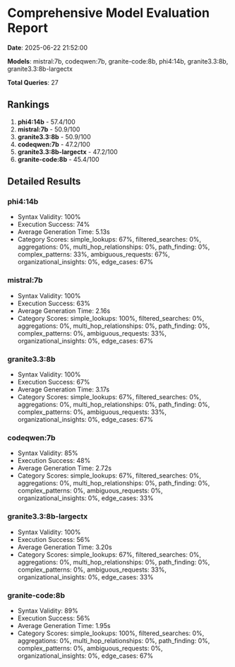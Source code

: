 # Comprehensive Model Evaluation Report

**Date**: 2025-06-22 21:52:00

**Models**: mistral:7b, codeqwen:7b, granite-code:8b, phi4:14b, granite3.3:8b, granite3.3:8b-largectx

**Total Queries**: 27

## Rankings

1. **phi4:14b** - 57.4/100
2. **mistral:7b** - 50.9/100
3. **granite3.3:8b** - 50.9/100
4. **codeqwen:7b** - 47.2/100
5. **granite3.3:8b-largectx** - 47.2/100
6. **granite-code:8b** - 45.4/100

## Detailed Results

### phi4:14b

- Syntax Validity: 100%
- Execution Success: 74%
- Average Generation Time: 5.13s
- Category Scores: simple_lookups: 67%, filtered_searches: 0%, aggregations: 0%, multi_hop_relationships: 0%, path_finding: 0%, complex_patterns: 33%, ambiguous_requests: 67%, organizational_insights: 0%, edge_cases: 67%

### mistral:7b

- Syntax Validity: 100%
- Execution Success: 63%
- Average Generation Time: 2.16s
- Category Scores: simple_lookups: 100%, filtered_searches: 0%, aggregations: 0%, multi_hop_relationships: 0%, path_finding: 0%, complex_patterns: 0%, ambiguous_requests: 33%, organizational_insights: 0%, edge_cases: 67%

### granite3.3:8b

- Syntax Validity: 100%
- Execution Success: 67%
- Average Generation Time: 3.17s
- Category Scores: simple_lookups: 67%, filtered_searches: 0%, aggregations: 0%, multi_hop_relationships: 0%, path_finding: 0%, complex_patterns: 0%, ambiguous_requests: 33%, organizational_insights: 0%, edge_cases: 67%

### codeqwen:7b

- Syntax Validity: 85%
- Execution Success: 48%
- Average Generation Time: 2.72s
- Category Scores: simple_lookups: 67%, filtered_searches: 0%, aggregations: 0%, multi_hop_relationships: 0%, path_finding: 0%, complex_patterns: 0%, ambiguous_requests: 0%, organizational_insights: 0%, edge_cases: 33%

### granite3.3:8b-largectx

- Syntax Validity: 100%
- Execution Success: 56%
- Average Generation Time: 3.20s
- Category Scores: simple_lookups: 67%, filtered_searches: 0%, aggregations: 0%, multi_hop_relationships: 0%, path_finding: 0%, complex_patterns: 0%, ambiguous_requests: 33%, organizational_insights: 0%, edge_cases: 33%

### granite-code:8b

- Syntax Validity: 89%
- Execution Success: 56%
- Average Generation Time: 1.95s
- Category Scores: simple_lookups: 100%, filtered_searches: 0%, aggregations: 0%, multi_hop_relationships: 0%, path_finding: 0%, complex_patterns: 0%, ambiguous_requests: 0%, organizational_insights: 0%, edge_cases: 67%

